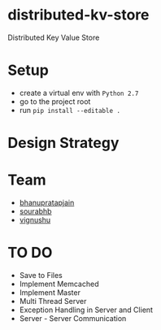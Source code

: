# distributed-kv-store
Distributed Key Value Store

# Setup 
- create a virtual env with `Python 2.7`
- go to the project root 
- run `pip install --editable .`

# Design Strategy


# Team
- [bhanupratapjain](https://github.ccs.neu.edu/bhanupratapjain)
- [sourabhb](https://github.ccs.neu.edu/sourabhb)
- [vignushu](https://github.ccs.neu.edu/vignushu)

# TO DO
- Save to Files
- Implement Memcached
- Implement Master
- Multi Thread Server
- Exception Handling in Server and Client
- Server - Server Communication


